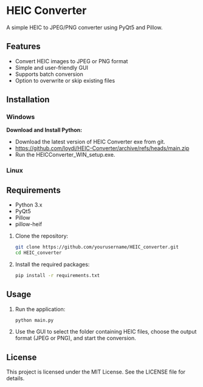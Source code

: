 # HEIC Converter

A simple HEIC to JPEG/PNG converter using PyQt5 and Pillow.

## Features

- Convert HEIC images to JPEG or PNG format
- Simple and user-friendly GUI
- Supports batch conversion
- Option to overwrite or skip existing files

## Installation

### Windows

**Download and Install Python:**
   - Download the latest version of HEIC Converter exe from git.
   - https://github.com/loydi/HEIC-Converter/archive/refs/heads/main.zip
   - Run the HEICConverter_WIN_setup.exe.

### Linux

## Requirements

- Python 3.x
- PyQt5
- Pillow
- pillow-heif

1. Clone the repository:
    ```bash
    git clone https://github.com/yourusername/HEIC_converter.git
    cd HEIC_converter
    ```

2. Install the required packages:
    ```bash
    pip install -r requirements.txt
    ```

## Usage

1. Run the application:
    ```bash
    python main.py
    ```

2. Use the GUI to select the folder containing HEIC files, choose the output format (JPEG or PNG), and start the conversion.

## License

This project is licensed under the MIT License. See the LICENSE file for details.
